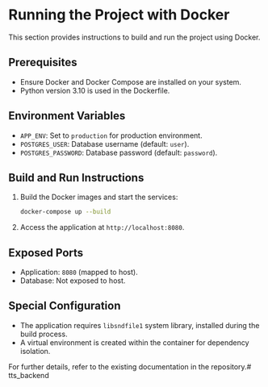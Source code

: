 # Running the Project with Docker

This section provides instructions to build and run the project using Docker.

## Prerequisites

- Ensure Docker and Docker Compose are installed on your system.
- Python version 3.10 is used in the Dockerfile.

## Environment Variables

- `APP_ENV`: Set to `production` for production environment.
- `POSTGRES_USER`: Database username (default: `user`).
- `POSTGRES_PASSWORD`: Database password (default: `password`).

## Build and Run Instructions

1. Build the Docker images and start the services:

   ```bash
   docker-compose up --build
   ```

2. Access the application at `http://localhost:8080`.

## Exposed Ports

- Application: `8080` (mapped to host).
- Database: Not exposed to host.

## Special Configuration

- The application requires `libsndfile1` system library, installed during the build process.
- A virtual environment is created within the container for dependency isolation.

For further details, refer to the existing documentation in the repository.# tts_backend
